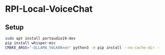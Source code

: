# RPI-Local-VoiceChat
## Setup
```bash
sudo apt install portaudio19-dev
pip install whisper-mic
CMAKE_ARGS="-DLLAMA_VULKAN=on" python3 -m pip install --no-cache-dir --upgrade --force-reinstall --verbose llama-cpp-python
```